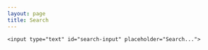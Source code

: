 ```yaml
---
layout: page
title: Search
---
```


<!-- Html Elements for Search -->

<div id="search-container" style="width=100%;">
	
	<input type="text" id="search-input" placeholder="Search...">

</div>

<br>
<div>
	<ol id="results-container">
	</ol>
</div>


  <!-- script pointing to search.js -->
  <script src="{{ site.baseurl }}/assets/js/search.js"></script>

  <script>
  var sjs = SimpleJekyllSearch({
    searchInput: document.getElementById('search-input'),
    resultsContainer: document.getElementById('results-container'),
    json: '{{ site.baseurl }}/search.json'
  })
  </script>
  
  

<style> 
input[type=text] {
    width: 130px;
    box-sizing: border-box;
    border: 2px solid #ccc;
    border-radius: 4px;
    font-size: 16px;
    background-color: white;
    background-image: url('searchicon.png');
    background-position: 10px 10px; 
    background-repeat: no-repeat;
    padding: 12px 20px 12px 40px;
    -webkit-transition: width 0.4s ease-in-out;
    transition: width 0.4s ease-in-out;
}

input[type=text]:focus {
    width: 100%;
}
</style>
